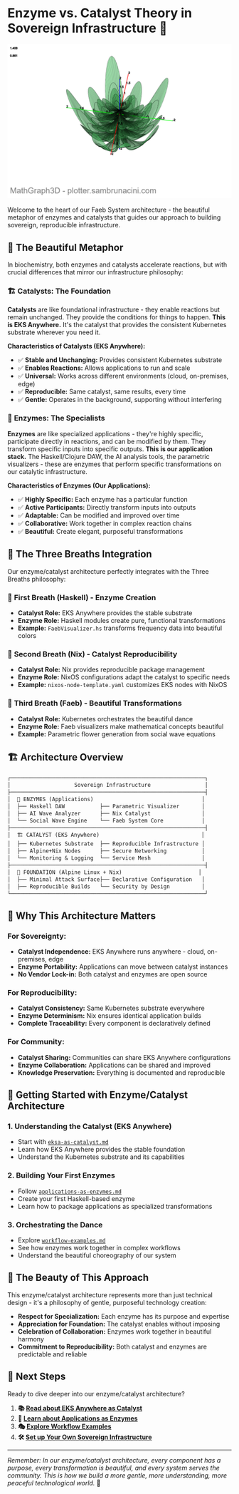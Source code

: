 # Enzyme vs. Catalyst Theory in Sovereign Infrastructure 💙
![Parametric Flower](parametric-flower-compressed.png)

Welcome to the heart of our Faeb System architecture - the beautiful metaphor of
enzymes and catalysts that guides our approach to building sovereign,
reproducible infrastructure.

## 💚 **The Beautiful Metaphor**

In biochemistry, both enzymes and catalysts accelerate reactions, but with
crucial differences that mirror our infrastructure philosophy:

### 🏗️ **Catalysts: The Foundation**
**Catalysts** are like foundational infrastructure - they enable reactions but
remain unchanged. They provide the conditions for things to happen. **This is
EKS Anywhere.** It's the catalyst that provides the consistent Kubernetes
substrate wherever you need it.

**Characteristics of Catalysts (EKS Anywhere):**
- ✅ **Stable and Unchanging:** Provides consistent Kubernetes substrate
- ✅ **Enables Reactions:** Allows applications to run and scale
- ✅ **Universal:** Works across different environments (cloud, on-premises,
edge)
- ✅ **Reproducible:** Same catalyst, same results, every time
- ✅ **Gentle:** Operates in the background, supporting without interfering

### 🧬 **Enzymes: The Specialists**
**Enzymes** are like specialized applications - they're highly specific,
participate directly in reactions, and can be modified by them. They transform
specific inputs into specific outputs. **This is our application stack.** The
Haskell/Clojure DAW, the AI analysis tools, the parametric visualizers - these
are enzymes that perform specific transformations on our catalytic
infrastructure.

**Characteristics of Enzymes (Our Applications):**
- ✅ **Highly Specific:** Each enzyme has a particular function
- ✅ **Active Participants:** Directly transform inputs into outputs
- ✅ **Adaptable:** Can be modified and improved over time
- ✅ **Collaborative:** Work together in complex reaction chains
- ✅ **Beautiful:** Create elegant, purposeful transformations

## 🎵 **The Three Breaths Integration**

Our enzyme/catalyst architecture perfectly integrates with the Three Breaths
philosophy:

### 🌱 **First Breath (Haskell) - Enzyme Creation**
- **Catalyst Role:** EKS Anywhere provides the stable substrate
- **Enzyme Role:** Haskell modules create pure, functional transformations
- **Example:** `FaebVisualizer.hs` transforms frequency data into beautiful
colors

### 🎵 **Second Breath (Nix) - Catalyst Reproducibility**
- **Catalyst Role:** Nix provides reproducible package management
- **Enzyme Role:** NixOS configurations adapt the catalyst to specific needs
- **Example:** `nixos-node-template.yaml` customizes EKS nodes with NixOS

### 🎨 **Third Breath (Faeb) - Beautiful Transformations**
- **Catalyst Role:** Kubernetes orchestrates the beautiful dance
- **Enzyme Role:** Faeb visualizers make mathematical concepts beautiful
- **Example:** Parametric flower generation from social wave equations

## 🏗️ **Architecture Overview**

```
┌─────────────────────────────────────────────────────────────┐
│                    Sovereign Infrastructure                 │
├─────────────────────────────────────────────────────────────┤
│  🧬 ENZYMES (Applications)                                  │
│  ├── Haskell DAW           ├── Parametric Visualizer       │
│  ├── AI Wave Analyzer      ├── Nix Catalyst                │
│  └── Social Wave Engine    └── Faeb System Core            │
├─────────────────────────────────────────────────────────────┤
│  🏗️ CATALYST (EKS Anywhere)                                │
│  ├── Kubernetes Substrate  ├── Reproducible Infrastructure │
│  ├── Alpine+Nix Nodes      ├── Secure Networking           │
│  └── Monitoring & Logging  └── Service Mesh                │
├─────────────────────────────────────────────────────────────┤
│  🌱 FOUNDATION (Alpine Linux + Nix)                        │
│  ├── Minimal Attack Surface├── Declarative Configuration   │
│  ├── Reproducible Builds   └── Security by Design          │
└─────────────────────────────────────────────────────────────┘
```

## 🎯 **Why This Architecture Matters**

### **For Sovereignty:**
- **Catalyst Independence:** EKS Anywhere runs anywhere - cloud, on-premises,
edge
- **Enzyme Portability:** Applications can move between catalyst instances
- **No Vendor Lock-in:** Both catalyst and enzymes are open source

### **For Reproducibility:**
- **Catalyst Consistency:** Same Kubernetes substrate everywhere
- **Enzyme Determinism:** Nix ensures identical application builds
- **Complete Traceability:** Every component is declaratively defined

### **For Community:**
- **Catalyst Sharing:** Communities can share EKS Anywhere configurations
- **Enzyme Collaboration:** Applications can be shared and improved
- **Knowledge Preservation:** Everything is documented and reproducible

## 🚀 **Getting Started with Enzyme/Catalyst Architecture**

### **1. Understanding the Catalyst (EKS Anywhere)**
- Start with [`eksa-as-catalyst.md`](./eksa-as-catalyst.md)
- Learn how EKS Anywhere provides the stable foundation
- Understand the Kubernetes substrate and its capabilities

### **2. Building Your First Enzymes**
- Follow [`applications-as-enzymes.md`](./applications-as-enzymes.md)
- Create your first Haskell-based enzyme
- Learn how to package applications as specialized transformations

### **3. Orchestrating the Dance**
- Explore [`workflow-examples.md`](./workflow-examples.md)
- See how enzymes work together in complex workflows
- Understand the beautiful choreography of our system

## 💚 **The Beauty of This Approach**

This enzyme/catalyst architecture represents more than just technical design -
it's a philosophy of gentle, purposeful technology creation:

- **Respect for Specialization:** Each enzyme has its purpose and expertise
- **Appreciation for Foundation:** The catalyst enables without imposing
- **Celebration of Collaboration:** Enzymes work together in beautiful harmony
- **Commitment to Reproducibility:** Both catalyst and enzymes are predictable
and reliable

## 💙 **Next Steps**

Ready to dive deeper into our enzyme/catalyst architecture?

1. **📚 [Read about EKS Anywhere as Catalyst](./eksa-as-catalyst.md)**
2. **🧬 [Learn about Applications as Enzymes](./applications-as-enzymes.md)**
3. **🎭 [Explore Workflow Examples](./workflow-examples.md)**
4. **🛠️ [Set up Your Own Sovereign
Infrastructure](../03-our-first-sovereign-node/building-our-ami-with-packer.md)**

---

*Remember: In our enzyme/catalyst architecture, every component has a purpose,
every transformation is beautiful, and every system serves the community. This
is how we build a more gentle, more understanding, more peaceful technological
world.* 💙
